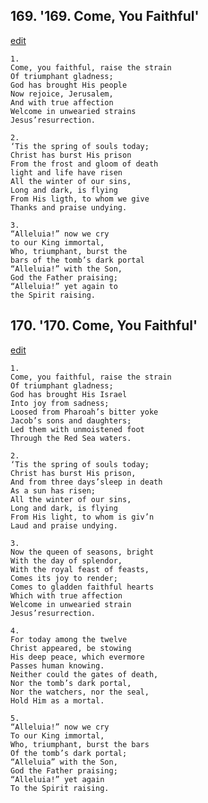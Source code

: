 
## 169.  '169. Come, You Faithful'
[edit](https://docs.google.com/document/d/1xCB23LY6AEz4OBgrP3ip9Sz0PfSg7nLg/edit?mode=html)






    1.
    Come, you faithful, raise the strain
    Of triumphant gladness;
    God has brought His people
    Now rejoice, Jerusalem,
    And with true affection
    Welcome in unwearied strains
    Jesus’resurrection.

    2.
    ‘Tis the spring of souls today;
    Christ has burst His prison
    From the frost and gloom of death
    light and life have risen
    All the winter of our sins,
    Long and dark, is flying
    From His ligth, to whom we give
    Thanks and praise undying.

    3.
    “Alleluia!” now we cry
    to our King immortal,
    Who, triumphant, burst the
    bars of the tomb’s dark portal
    “Alleluia!” with the Son,
    God the Father praising;
    “Alleluia!” yet again to
    the Spirit raising.

## 170.  '170. Come, You Faithful'
[edit](https://docs.google.com/document/d/1xB3zFPv31GifeLoPOhma2uLNL6QevV98/edit?mode=html)



    1.
    Come, you faithful, raise the strain
    Of triumphant gladness;
    God has brought His Israel
    Into joy from sadness;
    Loosed from Pharoah’s bitter yoke
    Jacob’s sons and daughters;
    Led them with unmoistened foot
    Through the Red Sea waters.

    2.
    ‘Tis the spring of souls today;
    Christ has burst His prison,
    And from three days’sleep in death
    As a sun has risen;
    All the winter of our sins,
    Long and dark, is flying
    From His light, to whom is giv’n
    Laud and praise undying.

    3.
    Now the queen of seasons, bright
    With the day of splendor,
    With the royal feast of feasts,
    Comes its joy to render;
    Comes to gladden faithful hearts
    Which with true affection
    Welcome in unwearied strain
    Jesus’resurrection.

    4.
    For today among the twelve
    Christ appeared, be stowing
    His deep peace, which evermore
    Passes human knowing.
    Neither could the gates of death,
    Nor the tomb’s dark portal,
    Nor the watchers, nor the seal,
    Hold Him as a mortal.

    5.
    “Alleluia!” now we cry
    To our King immortal,
    Who, triumphant, burst the bars
    Of the tomb’s dark portal;
    “Alleluia” with the Son,
    God the Father praising;
    “Alleluia!” yet again
    To the Spirit raising.
